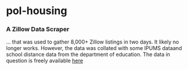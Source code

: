 # pol-housing

### A Zillow Data Scraper
<p>... that was used to gather 8,000+ Zillow listings in two days. It likely no longer works. However, the data was collated with some IPUMS dataand school distance data from the department of education. The data in question is freely available <a href="https://drive.google.com/drive/folders/1Rl5qRtpXdoL3UPHq1YbVJX0fisJj8dwo?usp=sharing">here</a></p>
